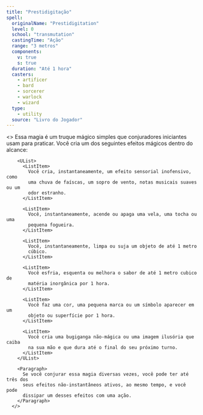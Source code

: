 ```yaml
---
title: "Prestidigitação"
spell:
  originalName: "Prestidigitation"
  level: 0
  school: "transmutation"
  castingTime: "Ação"
  range: "3 metros"
  components:
    v: true
    s: true
  duration: "Até 1 hora"
  casters:
    - artificer
    - bard
    - sorcerer
    - warlock
    - wizard
  type:
    - utility
  source: "Livro do Jogador"
---
```


<>
<Paragraph>
Essa magia é um truque mágico simples que conjuradores iniciantes usam
para praticar. Você cria um dos seguintes efeitos mágicos dentro do
alcance:
</Paragraph>

        <UList>
          <ListItem>
            Você cria, instantaneamente, um efeito sensorial inofensivo, como
            uma chuva de faíscas, um sopro de vento, notas musicais suaves ou um
            odor estranho.
          </ListItem>

          <ListItem>
            Você, instantaneamente, acende ou apaga uma vela, uma tocha ou uma
            pequena fogueira.
          </ListItem>

          <ListItem>
            Você, instantaneamente, limpa ou suja um objeto de até 1 metro
            cúbico.
          </ListItem>

          <ListItem>
            Você esfria, esquenta ou melhora o sabor de até 1 metro cubico de
            matéria inorgânica por 1 hora.
          </ListItem>

          <ListItem>
            Você faz uma cor, uma pequena marca ou um símbolo aparecer em um
            objeto ou superfície por 1 hora.
          </ListItem>

          <ListItem>
            Você cria uma bugiganga não-mágica ou uma imagem ilusória que caiba
            na sua mão e que dura até o final do seu próximo turno.
          </ListItem>
        </UList>

        <Paragraph>
          Se você conjurar essa magia diversas vezes, você pode ter até três dos
          seus efeitos não-instantâneos ativos, ao mesmo tempo, e você pode
          dissipar um desses efeitos com uma ação.
        </Paragraph>
      </>
